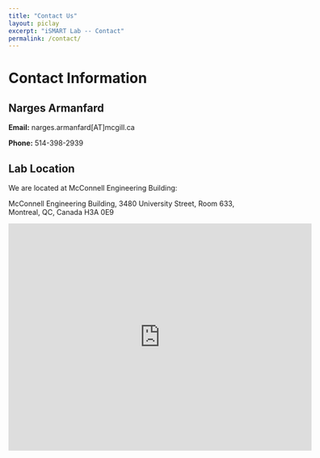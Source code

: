 ```yaml
---
title: "Contact Us"
layout: piclay
excerpt: "iSMART Lab -- Contact"
permalink: /contact/
---
```


# Contact Information

## Narges Armanfard

**Email:** narges.armanfard[AT]mcgill.ca

**Phone:** 514-398-2939

## Lab Location

We are located at McConnell Engineering Building:

McConnell Engineering Building, 3480 University Street, Room 633, Montreal, QC, Canada   H3A 0E9


<iframe src="https://www.google.com/maps/embed?pb=!1m18!1m12!1m3!1d2796.1995343707345!2d-73.57862068459221!3d45.50606177910149!2m3!1f0!2f0!3f0!3m2!1i1024!2i768!4f13.1!3m3!1m2!1s0x4cc91a464578f1ff%3A0xb044114ae799c08c!2sMcconnell%20Engineering%20Building!5e0!3m2!1sen!2sca!4v1643793908239!5m2!1sen!2sca" width="600" height="450" style="border:0;" allowfullscreen="" loading="lazy"></iframe>
 
